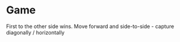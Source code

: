 # Game
First to the other side wins. Move forward and side-to-side - capture diagonally / horizontally

